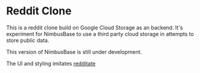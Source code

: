 Reddit Clone
============
This is a reddit clone build on Google Cloud Storage as an backend. It's experiment for NimbusBase to use a third party cloud storage in attempts to store public data.

This version of NimbusBase is still under development.

The UI and styling imitates [redditate](hub.com/dhg/Redditate)
